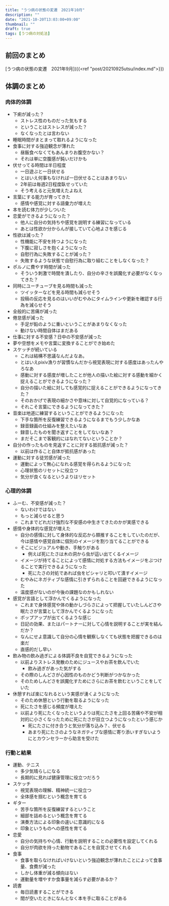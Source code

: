 ```yaml
---
title: "うつ病の状態の変遷　2021年10月"
description: ""
date: "2021-10-20T13:03:00+09:00"
thumbnail: ""
draft: true
tags: [うつ病の対処法]
---
```

## 前回のまとめ
[うつ病の状態の変遷　2021年9月]({{<ref "post/20210925utsu/index.md">}})

## 体調のまとめ

### 肉体的体調
- 下痢が減った？
  - ストレス性のものだった気もする
  - ということはストレスが減った？
  - なくなったとは言わない
- 睡眠時間がまとまって取れるようになった
- 食事に対する強迫観念が薄れた
  - 昼飯食べなくてもあんまりお腹空かない？
  - それは単に空腹感が鈍いだけかも
- 伏せってる時間は半日程度
  - 一日遊ぶと一日伏せる
  - とはいえ何事もなければ一日伏せることはあまりない
  - 2年前は毎週2日程度臥せっていた
  - そう考えると元気増えたよねえ
- 言葉にする能力が育ってきた
  - 感情や感覚に対する語彙力が増えた
- 本を読む体力が少しついた
- 恋愛ができるようになった？
  - 他人に自分の気持ちや感覚を説明する練習になっている
  - あとは性欲か分からんが接していて心地よさを感じる
- 性欲は減った？
  - 性機能に不安を持つようになった
  - 下腹に寂しさを抱くようになった
  - 自慰行為に失敗することが減った？
  - 失敗するような状態で自慰行為に取り組むことをしなくなった？
- ポルノに費やす時間が減った
  - そういう刺激で時間を潰したり、自分の辛さを誤魔化す必要がなくなってきた？
- 同時にユーチューブを見る時間も減った
  - ツイッターなどを見る時間も減らせそう
  - 投稿の反応を見るのはいいがむやみにタイムラインや更新を確認する行為を減らせそう
- 全般的に苦痛が減った
- 倦怠感が減った
  - 手足が鉛のように重いということがあまりなくなった
  - 動けない時間自体はまだある
- 仕事に対する不安感？日中の不安感が減った
- 夢や空想をメモや言葉に変換することができ始めた
- スケッチが続いている
  - これは結構不思議なんだよなあ。
  - とはいえpixiv漁りが習慣なんだから視覚表現に対する感度はあったんやろなあ
  - 感動に対する感度が増したことが他人の描いた絵に対する感動を細かく捉えることができるようになった？
  - 自分の描いた絵に対しても感覚的に捉えることができるようになってきた？
  - そのおかげで表現の細かさや意味に対して自覚的になっている？
  - それこそ言葉にできるようになってきた？
- 音楽は地道に練習するということができるようになった
  - 下手な箇所を反復練習できるようになるまでもう少しかなあ
  - 録音録画の仕組みを整えたいなあ
  - 録音したものを聞き返すことをしてないなあ？
  - まだそこまで客観的にはなれてないということか？
- 自分の作ったものを見返すことに対する抵抗感が減った？
  - 以前は作ること自体が抵抗感があった
- 運動に対する徒労感が減った
  - 運動によって無心になれる感覚を得られるようになった
  - 心理状態のリセットに役立つ
  - 気分が良くなるというよりはリセット
### 心理的体調
- ふーむ、不安感が減った？
  - ないわけではない
  - もっと減らせると思う
  - これまでどれだけ強烈な不安感の中生きてきたのかが実感できる
- 感情や身体的な感覚が増えた
  - 自分の感情に対して身体的な反応から類推することをしていたのだが、今は感情や感覚自体に個別のイメージを割り当てることができる
  - そこにビジュアルや動き、手触りがある
    - 例えば死にたさは木の洞から虫が這い出てくるイメージ
  - イメージが持てることによって感情に対処する方法もイメージをぶつけることで実行できるようになった
    - 死にたさの対処であれば虫をピシャリと叩いて潰すイメージ
  - むやみにネガティブな感情に引きずられることを回避できるようになった
  - 温度感がないのが今後の課題なのかもしれない
- 感覚が言語として浮かんでくるようになった
  - これまで身体感覚や体の動かしづらさによって把握していたしんどさや眠たさが言葉として浮かんでくるようになった
  - ポップアップが出てくるような感じ
  - 日記の効果、またはパートナーに対して心情を説明することが実を結んだか？
  - なんにせよ意識して自分の心情を観察しなくても状態を把握できるのは楽だ
  - 直感的だし早い
- 飲み物の飲み過ぎによる体調不良を自覚できるようになった
  - 以前よりストレス発散のためにジュースやお茶を飲んでいた
    - 飲み過ぎがあった気がする
  - その際のしんどさが心因性のものかどう判断がつかなかった
  - そのためしんどさを誤魔化すためにさらにお茶を飲むということをしていた
- 休憩すれば楽になれるという実感が湧くようになった
  - そのため休憩という行動を取るようになった
  - 死にたさを感じる頻度が増えた
  - 以前より死にたくなったというよりは死にたさを上回る苦痛や不安が相対的に小さくなったために死にたさが目立つようになったという感じか
    - 死にたさに付き合うと気分が落ち込み？、伏せる
    - あまり死にたさのようなネガティブな感情に寄り添いすぎないようにとカウンセラーから助言を受けた
### 行動と結果
- 運動、テニス
  - 多少気晴らしになる
  - 長期的に見れば健康管理に役立つだろう
- スケッチ
  - 視覚表現の理解、精神統一に役立つ
  - 全体感を掴むという概念を育てる
- ギター
  - 苦手な箇所を反復練習するということ
  - 細部を詰めるという概念を育てる
  - 演奏方法による印象の違いに意識的になる
  - 印象というものへの感性を育てる
- 恋愛
  - 自分の気持ちや心情、行動を説明することの必要性を設定してくれる
  - 自分が肉欲を持った動物であることを自覚させてくれる
- 食事
  - 食事を取らなければいけないという強迫観念が薄れたことによって食事量、食費が減った
  - しかし体重が減る傾向はない
  - 運動量を増やすか食事量を減らす必要があるか？
- 読書
  - 毎日読書することができる
  - 間が空いたときになんとなく本を手に取ることがある

